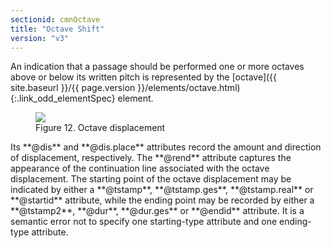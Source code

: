 ```yaml
---
sectionid: cmnOctave
title: "Octave Shift"
version: "v3"
---
```




An indication that a passage should be performed one or more octaves above or below
its
written pitch is represented by the [octave]({{ site.baseurl }}/{{ page.version }}/elements/octave.html){:.link_odd_elementSpec} element.

<figure class="figure">
   <img src="{{ site.baseurl }}/images/Images/ExampleImages/octave-a-20100510.png" class="img-responsive"></img>
   <figcaption class="figure-caption">Figure 12. Octave displacement</figcaption>
</figure>
Its **@dis** and **@dis.place** attributes record the amount and direction of
displacement, respectively. The **@rend** attribute captures the appearance of the
continuation line associated with the octave displacement. The starting point of the
octave displacement may be indicated by either a **@tstamp**, **@tstamp.ges**,
**@tstamp.real** or **@startid** attribute, while the ending point may be
recorded by either a **@tstamp2**, **@dur**, **@dur.ges** or
**@endid** attribute. It is a semantic error not to specify one starting-type
attribute and one ending-type attribute.


